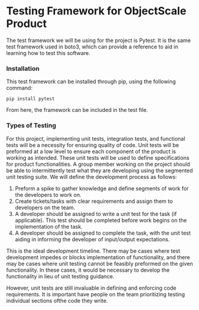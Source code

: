 # Testing Framework for ObjectScale Product

The test framework we will be using for the project is Pytest. It is the same test framework used in boto3, which can provide a reference to aid in learning how to test this software. 

### Installation

This test framework can be installed through pip, using the following command:

`pip install pytest`

From here, the framework can be included in the test file. 

### Types of Testing

For this project, implementing unit tests, integration tests, and functional tests will be a necessity for ensuring quality of code. Unit tests will be preformed at a low level to ensure each component of the product is working as intended. These unit tests will be used to define specifications for product functionalities. A group member working on the project should be able to intermittently test what they are developing using the segmented unit testing suite. We will define the development process as follows: 

1. Preform a spike to gather knowledge and define segments of work for the developers to work on.
2. Create tickets/tasks with clear requirements and assign them to developers on the team.
3. A developer should be assigned to write a unit test for the task (if applicable). This test should be completed before work begins on the implementation of the task.
4. A developer should be assigned to complete the task, with the unit test aiding in informing the developer of input/output expectations.

This is the ideal development timeline. There may be cases where test development impedes or blocks implementation of functionality, and there may be cases where unit testing cannot be feasibly preformed on the given functionality. In these cases, it would be necessary to develop the functionality in lieu of unit testing guidance.

However, unit tests are still invaluable in defining and enforcing code requirements. It is important have people on the team prioritizing testing individual sections ofthe code they write.

